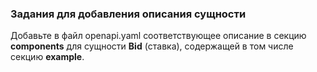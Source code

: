 ### Задания для добавления описания сущности

Добавьте в файл openapi.yaml соответствующее описание в секцию **components** для сущности **Bid** (ставка), содержащей в том числе секцию **example**.

